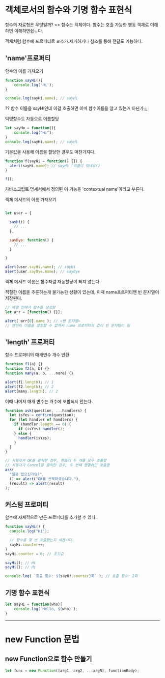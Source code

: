 # 객체로서의 함수와 기명 함수 표현식
함수의 자료형은 무엇일까? 
=>  함수는 객체이다. 함수는 호출 가능한 행동 객체로 이해하면 이해하면쉽ㄴ다. 

객체처럼 함수에 프로퍼티르 ㄹ추가.제거하거나 참조를 통해 전달도 가능하다. 

## 'name'프로퍼티
함수의 이름 가져오기 
``` jsx
function sayHi(){
    console.log('Hi');
}

console.log(sayHi.name); // sayHi
```

?? 함수 이름을 sayHi인데 이걸 호출하면 이미 함수이름을 알고 있는거 아닌가;;;;


익명함수도 자동으로 이름할당

``` jsx
let sayHo = function(){
    console.log("Hi");
}
console.log(sayHi.name); // sayHi
```


기본값을 사용해 이름을 할당한 경우도 마찬가지다. 

``` jsx
function f(sayHi = function() {}) {
  alert(sayHi.name); // sayHi (이름이 있네요!)
}

f();
```

자바스크립트 명세서에서 정의된 이 기능을 'contextual name'이라고 부른다. 

객체 메서드의 이름 가져오기 
``` jsx

let user = {

  sayHi() {
    // ...
  },

  sayBye: function() {
    // ...
  }

}

alert(user.sayHi.name); // sayHi
alert(user.sayBye.name); // sayBye
```

객체 메서드 이름은 함수처럼 자동할당이 되지 않는다.

적절한 이름을 추론하는게 불가능한 상황이 있는데, 이때 name프로퍼티엔 빈 문자열이 저장된다. 

``` jsx
// 배열 안에서 함수를 생성함
let arr = [function() {}];

alert( arr[0].name ); // <빈 문자열>
// 엔진이 이름을 설정할 수 없어서 name 프로퍼티의 값이 빈 문자열이 됨
```

## 'length' 프로퍼티

함수 프로퍼티의 매개변수 개수 반환
``` jsx
function f1(a) {}
function f2(a, b) {}
function many(a, b, ...more) {}

alert(f1.length); // 1
alert(f2.length); // 2
alert(many.length); // 2
```

이때 나머지 매개 변수는 개수에 포함되지 안는다. 
```jsx
function ask(question, ...handlers) {
  let isYes = confirm(question);
  for (let handler of handlers) {
    if (handler.length == 0) {
      if (isYes) handler();
    } else {
      handler(isYes);
    }
  }
}

// 사용자가 OK를 클릭한 경우, 핸들러 두 개를 모두 호출함
// 사용자가 Cancel을 클릭한 경우, 두 번째 핸들러만 호출함
ask(
  "질문 있으신가요?",
  () => alert("OK를 선택하셨습니다."),
  (result) => alert(result)
);
```

## 커스텀 프로퍼티
함수에 자체적으로 만든 프로퍼티를 추가할 수 있다. 
```jsx
function sayHi() {
  console.log("Hi");

  // 함수를 몇 번 호출했는지 세봅시다.
  sayHi.counter++;
}
sayHi.counter = 0; // 초깃값

sayHi(); // Hi
sayHi(); // Hi

console.log( `호출 횟수: ${sayHi.counter}회` ); // 호출 횟수: 2회
```

## 기명 함수 표현식
``` jsx
let sayHi = function(who){
    console.log(`Hello, ${who}`);
}
```


<hr/>

# new Function 문법

## new Function으로 함수 만들기 

``` jsx
let func = new Function([arg1, arg2, ...argN], functionBody);
```
